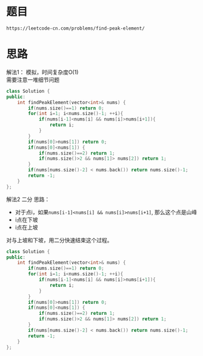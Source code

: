 # 题目
`https://leetcode-cn.com/problems/find-peak-element/`



# 思路
解法1： 模拟，时间复杂度O(1)  
需要注意一堆细节问题

```cpp
class Solution {
public:
    int findPeakElement(vector<int>& nums) {
        if(nums.size()==1) return 0;
        for(int i=1; i<nums.size()-1; ++i){
            if(nums[i-1]<nums[i] && nums[i]>nums[i+1]){
                return i;
            }
        }
        if(nums[0]>nums[1]) return 0;
        if(nums[0]<nums[1]) {
            if(nums.size()==2) return 1;
            if(nums.size()>2 && nums[1]> nums[2]) return 1; 
        }
        if(nums[nums.size()-2] < nums.back()) return nums.size()-1;
        return -1;
    }
};
```


解法2 二分
思路：
- 对于点i，如果`nums[i-1]<nums[i] && nums[i]>nums[i+1]`, 那么这个点是山峰
- i点在下坡
- i点在上坡

对与上坡和下坡，用二分快速结束这个过程。


```cpp
class Solution {
public:
    int findPeakElement(vector<int>& nums) {
        if(nums.size()==1) return 0;
        for(int i=1; i<nums.size()-1; ++i){
            if(nums[i-1]<nums[i] && nums[i]>nums[i+1]){
                return i;
            }
        }
        if(nums[0]>nums[1]) return 0;
        if(nums[0]<nums[1]) {
            if(nums.size()==2) return 1;
            if(nums.size()>2 && nums[1]> nums[2]) return 1; 
        }
        if(nums[nums.size()-2] < nums.back()) return nums.size()-1;
        return -1;
    }
};
```
